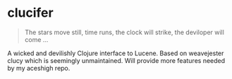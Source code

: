 clucifer
========

>The stars move still, time runs, the clock will strike, the deviloper will come ...

A wicked and devilishly Clojure interface to Lucene. Based on weavejester clucy which is seemingly unmaintained. Will provide more features needed by my aceshigh repo.
